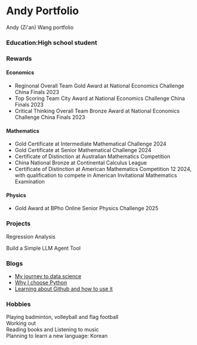 # Andy Portfolio
Andy (Zi'an) Wang portfolio 

### Education:High school student

### Rewards

#### Economics
- Reginonal Overall Team Gold Award at National Economics Challenge China Finals 2023
- Top Scoring Team City Award at National Economics Challenge China Finals 2023
- Critical Thinking Overall Team Bronze Award at National Economics Challenge China Finals 2023

#### Mathematics
- Gold Certificate at Intermediate Mathematical Challenge 2024
- Gold Certificate at Senior Mathematical Challenge 2024
- Certificate of Distinction at Australian Mathematics Competition
- China National Bronze at Continental Calculus League
- Certificate of Distinction at American Mathematics Competition 12 2024, with qualification to compete in American Invitational Mathematics Examination
   
#### Physics
- Gold Award at BPho Online Senior Physics Challenge 2025

### Projects
Regression Analysis

Build a Simple LLM Agent Tool

### Blogs
- [My journey to data science](blog/My_journey_to_data_science.html)
- [Why I choose Python](blog/Why_I_choose_python.md)
- [Learning about Github and how to use it](blog/Learning_Github.md)


### Hobbies
Playing badminton, volleyball and flag football\
Working out\
Reading books and Listening to music\
Planning to learn a new language: Korean
